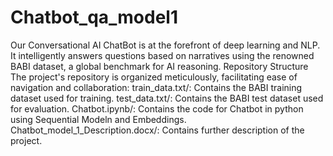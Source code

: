 # Chatbot_qa_model1
Our Conversational AI ChatBot is at the forefront of deep learning and NLP. It intelligently answers questions based on narratives using the renowned BABI dataset, a global benchmark for AI reasoning.
Repository Structure
The project's repository is organized meticulously, facilitating ease of navigation and collaboration:
train_data.txt/: Contains the BABI training dataset used for training.
test_data.txt/: Contains the BABI test dataset used for evaluation.
Chatbot.ipynb/: Contains the code for Chatbot in python using Sequential Modeln and Embeddings.
Chatbot_model_1_Description.docx/: Contains further description of the project. 
